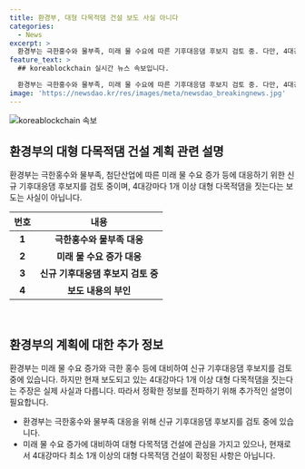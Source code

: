 ```yaml
---
title: 환경부, 대형 다목적댐 건설 보도 사실 아니다
categories:
  - News
excerpt: >
  환경부는 극한홍수와 물부족, 미래 물 수요에 따른 기후대응댐 후보지 검토 중. 다만, 4대강마다 1개 이상의 다목적댐 건설은 사실이 아님. 관련 문의는 환경부 수자원정책관실로. [자료출처=정책브리핑 www.korea.kr]
feature_text: >
  ## koreablockchain 실시간 뉴스 속보입니다.

  환경부는 극한홍수와 물부족, 미래 물 수요에 따른 기후대응댐 후보지 검토 중. 다만, 4대강마다 1개 이상의 다목적댐 건설은 사실이 아님. 관련 문의는 환경부 수자원정책관실로. [자료출처=정책브리핑 www.korea.kr]
image: 'https://newsdao.kr/res/images/meta/newsdao_breakingnews.jpg'
---
```


<p><img src="https://newsdao.kr/res/images/meta/newsdao_breakingnews.jpg" alt="koreablockchain 속보" /></p>

<h2 data-ke-size="size26">환경부의 대형 다목적댐 건설 계획 관련 설명</h2>

<p data-ke-size="size16">환경부는 극한홍수와 물부족, 첨단산업에 따른 미래 물 수요 증가 등에 대응하기 위한 신규 기후대응댐 후보지를 검토 중이며, 4대강마다 1개 이상 대형 다목적댐을 짓는다는 보도는 사실이 아닙니다.</p>

<table>
<thead>
    <tr>
        <th>번호</th>
        <th>내용</th>
    </tr>
</thead>
<tbody>
    <tr>
        <td style="text-align: center; height: 17px;"><b>1</b></td>
        <td style="text-align: center; height: 17px;"><b>극한홍수와 물부족 대응</b></td>
    </tr>
    <tr>
        <td style="text-align: center; height: 17px;"><b>2</b></td>
        <td style="text-align: center; height: 17px;"><b>미래 물 수요 증가 대응</b></td>
    </tr>
    <tr>
        <td style="text-align: center; height: 17px;"><b>3</b></td>
        <td style="text-align: center; height: 17px;"><b>신규 기후대응댐 후보지 검토 중</b></td>
    </tr>
    <tr>
        <td style="text-align: center; height: 17px;"><b>4</b></td>
        <td style="text-align: center; height: 17px;"><b>보도 내용의 부인</b></td>
    </tr>
</tbody>
</table>

<p data-ke-size="size16">&nbsp;</p>

<h2 data-ke-size="size26">환경부의 계획에 대한 추가 정보</h2>

<p data-ke-size="size16">환경부는 미래 물 수요 증가와 극한 홍수 등에 대비하여 신규 기후대응댐 후보지를 검토 중에 있습니다. 하지만 현재 보도되고 있는 4대강마다 1개 이상 대형 다목적댐을 짓는다는 주장은 실제 사실과 다릅니다. 따라서 정확한 정보를 전파하기 위해 추가적인 설명이 필요합니다.</p>

<ul>
    <li>환경부는 극한홍수와 물부족 대응을 위해 신규 기후대응댐 후보지를 검토 중에 있습니다.</li>
    <li>미래 물 수요 증가에 대비하여 대형 다목적댐 건설에 관심을 가지고 있으나, 현재로서 4대강마다 최소 1개 이상의 대형 다목적댐 건설이 확정된 사항은 아닙니다.</li>
</ul>

<p data-ke-size="size16">&nbsp;</p>

